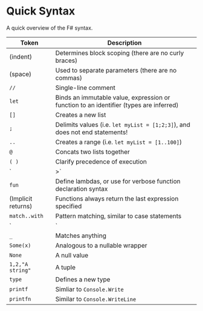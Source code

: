 # Quick Syntax
A quick overview of the F# syntax.

| Token | Description |
| ----- | ----------- |
| (indent) | Determines block scoping (there are no curly braces) |
| (space) | Used to separate parameters (there are no commas) |
| `//` | Single-line comment |
| `let` | Binds an immutable value, expression or function to an identifier (types are inferred) |
| `[]` | Creates a new list |
| `;` | Delimits values (i.e. `let myList = [1;2;3]`), and does not end statements! |
| `..` | Creates a range (i.e. `let myList = [1..100]`) |
| `@` | Concats two lists together |
| `( )` | Clarify precedence of execution |
| `|>` | Pipe the result of one operation to the input of another |
| `fun` | Define lambdas, or use for verbose function declaration syntax |
| (Implicit returns) | Functions always return the last expression specified |
| `match..with` | Pattern matching, similar to case statements |
| `|` | ? |
| `_` | Matches anything |
| `Some(x)` | Analogous to a nullable wrapper |
| `None` | A null value |
| `1,2,"A string"` | A tuple |
| `type` | Defines a new type |
| `printf` | Simliar to `Console.Write` |
| `printfn` | Similar to `Console.WriteLine` |
